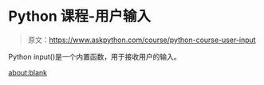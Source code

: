 # Python 课程-用户输入

> 原文：<https://www.askpython.com/course/python-course-user-input>

Python input()是一个内置函数，用于接收用户的输入。

<about:blank>